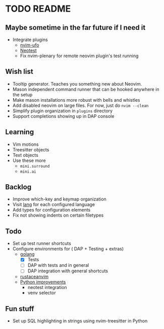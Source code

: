 # TODO README

## Maybe sometime in the far future if I need it

- Integrate plugins
  - [nvim-ufo](https://github.com/kevinhwang91/nvim-ufo)
  - [Neotest](https://github.com/nvim-neotest/neotest)
  - Fix nvim-plenary for remote neovim plugin's test running

## Wish list

- Tooltip generator. Teaches you something new about Neovim.
- Mason independent command runner that can be hooked anywhere in the setup
- Make mason installations more robust with bells and whistles
- Add disabled neovim on large files. For now, just do `nvim --clean`
- Simplify plugin organization in `plugins` directory
- Support completions showing up in DAP console

## Learning

- Vim motions
- Treesitter objects
- Text objects
- Use these more
  - `mini.surround`
  - `mini.ai`

## Backlog

- Improve which-key and keymap organization
- Visit [lang](http://www.lazyvim.org/extras/lang/docker) for each configured language
- Add types for configuration elements
- Fix not showing indents on certain filetypes

## Todo

- Set up test runner shortcuts
- Configure environments for ( DAP + Testing + extras)
  - [golang](https://www.lazyvim.org/extras/lang/go#nvim-lspconfig)
    - [x] Tests
    - [ ] DAP with tests and in general
    - [ ] DAP integration with general shortcuts
  - [rustaceanvim](https://github.com/mrcjkb/rustaceanvim)
  - [Python improvements](https://www.lazyvim.org/extras/lang/python)
    - neotest integration
    - venv selector

## Fun stuff

- Set up SQL highlighting in strings using nvim-treesitter in Python
